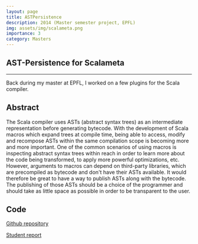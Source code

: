 ```yaml
---
layout: page
title: ASTPersistence
description: 2014 (Master semester project, EPFL) 
img: assets/img/scalameta.png
importance: 3
category: Masters 
---
```


## AST-Persistence for Scalameta 

---

Back during my master at EPFL, I worked on a few plugins for the Scala compiler.

## Abstract

The Scala compiler uses ASTs (abstract syntax trees) as an intermediate representation before generating bytecode. With the development of Scala macros which expand trees at compile time, being able to access, modify and recompose ASTs within the same compilation scope is becoming more and more important. One of the common scenarios of using macros is inspecting abstract syntax trees within reach in order to learn more about the code being transformed, to apply more powerful optimizations, etc. However, arguments to macros can depend on third-party libraries, which are precompiled as bytecode and don't have their ASTs available. It would therefore be great to have a way to publish ASTs along with the bytecode. The publishing of those ASTs should be a choice of the programmer and should take as little space as possible in order to be transparent to the user.


## Code 

<a href='https://github.com/aghosn/ASTpersistence'>Github repository</a>

<a href='https://infoscience.epfl.ch/record/200050?ln=en'>Student report</a>
